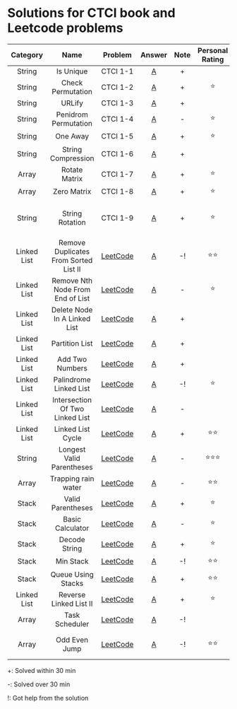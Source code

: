 # Solutions for CTCI book and Leetcode problems

| Category | Name | Problem | Answer | Note | Personal Rating | |
|:-:|:-:|:-:|:-:|:-:|:-:| :- |
| String | Is Unique | CTCI 1-1 | [A](Chapter1_Arrays_String/1_IsUnique.py) | + | |
| String | Check Permutation | CTCI 1-2 | [A](Chapter1_Arrays_String/2_CheckPermutation.py) | +  | :star: |
| String | URLify | CTCI 1-3 | [A](Chapter1_Arrays_String/3_URLify.py) | + | |
| String | Penidrom Permutation | CTCI 1-4 | [A](Chapter1_Arrays_String/4_PenidromPermutation.py) | - | :star: |
| String | One Away | CTCI 1-5 | [A](Chapter1_Arrays_String/5_OneAway.py) | + | :star: |
| String | String Compression | CTCI 1-6 | [A](Chapter1_Arrays_String/6_StringCompression.py) | + | |
| Array | Rotate Matrix | CTCI 1-7 | [A](Chapter1_Arrays_String/7_RotateMatrix.py) | +  | :star: |
| Array | Zero Matrix | CTCI 1-8 | [A](Chapter1_Arrays_String/8_ZeroMatrix.py) | + | :star: |
| String | String Rotation | CTCI 1-9 | [A](Chapter1_Arrays_String/9_StringRotation.py) | + | :star: | [KMP Algorithm (Is substring?)](Chapter1_Arrays_String/KMP_algorithm.py) |
| Linked List  | Remove Duplicates From Sorted List II | [LeetCode](https://leetcode.com/problems/remove-duplicates-from-sorted-list-ii/) | [A](Chapter2_LinkedList/1_RemoveDuplicatesfromSortedListII.py) | -!  | :star::star: |
| Linked List  | Remove Nth Node From End of List   | [LeetCode](https://leetcode.com/problems/remove-nth-node-from-end-of-list/) | [A](Chapter2_LinkedList/2_RemoveNthNodeFromEndofList.py) | - | :star: |
| Linked List  | Delete Node In A Linked List  | [LeetCode](https://leetcode.com/problems/delete-node-in-a-linked-list/description/) | [A](Chapter2_LinkedList/3_DeleteNodeInALinkedList.py ) | + | |
| Linked List  | Partition List | [LeetCode](https://leetcode.com/problems/partition-list/) | [A](Chapter2_LinkedList/4_PartitionList.py ) | + | |
| Linked List  | Add Two Numbers | [LeetCode](https://leetcode.com/problems/add-two-numbers/) | [A](Chapter2_LinkedList/5_AddTwoNumbers.py) | + | |
| Linked List  |  Palindrome Linked List | [LeetCode](https://leetcode.com/problems/palindrome-linked-list/) | [A](Chapter2_LinkedList/6_PalindromeLinkedList.py ) | -! | :star: |
| Linked List  | Intersection Of Two Linked List  | [LeetCode](https://leetcode.com/problems/intersection-of-two-linked-lists/) | [A](Chapter2_LinkedList/7_IntersectionOfTwoLinkedList.py ) | - | |
| Linked List  | Linked List Cycle  | [LeetCode](https://leetcode.com/problems/linked-list-cycle/) | [A](Chapter2_LinkedList/8_LinkedListCycle.py ) | + | :star::star: |
| String | Longest Valid Parentheses | [LeetCode](https://leetcode.com/problems/longest-valid-parentheses/) | [A](Chapter2_LinkedList/extra_LongestValidParentheses.py) | - | :star::star::star: |
| Array  | Trapping rain water | [LeetCode](https://leetcode.com/problems/trapping-rain-water/) | [A](Chapter3_Stack_Queue/1_Trapping_Rain_Water.py) | - | :star::star: |
| Stack  | Valid Parentheses | [LeetCode](https://leetcode.com/problems/valid-parentheses/) | [A](Chapter3_Stack_Queue/2_Valid_Parentheses.py) | + | :star: |
| Stack  | Basic Calculator | [LeetCode](https://leetcode.com/problems/basic-calculator/) | [A](Chapter3_Stack_Queue/4_BasicCalculator.py) | - | :star: |
| Stack  | Decode String | [LeetCode](https://leetcode.com/problems/decode-string/) | [A](Chapter3_Stack_Queue/5_DecodeString.py ) | + | :star: |
| Stack  | Min Stack | [LeetCode](https://leetcode.com/problems/min-stack/) | [A](Chapter3_Stack_Queue/6_StackMin.py) | -! | :star::star: |
| Stack  | Queue Using Stacks | [LeetCode](https://leetcode.com/problems/implement-queue-using-stacks/) | [A](Chapter3_Stack_Queue/7_QueueViaStacks.py) | + | :star::star: |
| Linked List | Reverse Linked List II | [LeetCode](https://leetcode.com/problems/reverse-linked-list-ii/) | [A](Chapter2_LinkedList/reverse_linked_list_ii.py) | + | :star: |
| Array | Task Scheduler | [LeetCode](https://leetcode.com/problems/task-scheduler/) | [A](Chapter3_Stack_Queue/Task_Scheduler.py) | -! |
| Array | Odd Even Jump | [LeetCode](https://leetcode.com/problems/odd-even-jump/) | [A](Chapter3_Stack_Queue/Odd_Even_Jump.cpp) | -! | :star::star: | Check stack solution |


+: Solved within 30 min

-: Solved over 30 min

!: Got help from the solution
